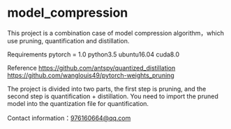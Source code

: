 # model_compression
This project is a combination case of model compression algorithm，which use pruning, quantification and distillation.


Requirements
pytorch = 1.0
python3.5
ubuntu16.04
cuda8.0

Reference 
https://github.com/antspy/quantized_distillation
https://github.com/wanglouis49/pytorch-weights_pruning

The project is divided into two parts, the first step is pruning, and the second step is quantification + distillation.
You need to import the pruned model into the quantization file for quantification.


Contact information：976160664@qq.com
